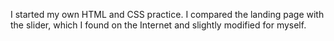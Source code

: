 I started my own HTML and CSS practice. I compared the landing page with the slider, which I found on the Internet and slightly modified for myself.
